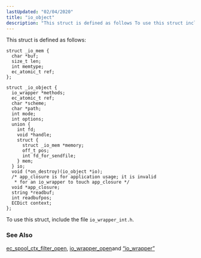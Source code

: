 ```yaml
---
lastUpdated: "02/04/2020"
title: "io_object"
description: "This struct is defined as follows To use this struct include the file io wrapper int h ec spool ctx filter open io wrapper openand Section 68 56 io wrapper..."
---
```


This struct is defined as follows:

```
struct _io_mem {
  char *buf;
  size_t len;
  int memtype;
  ec_atomic_t ref;
};

struct _io_object {
  io_wrapper *methods;
  ec_atomic_t ref;
  char *scheme;
  char *path;
  int mode;
  int options;
  union {
    int fd;
    void *handle;
    struct {
      struct _io_mem *memory;
      off_t pos;
      int fd_for_sendfile;
    } mem;
  } io;
  void (*on_destroy)(io_object *io);
  /* app_closure is for application usage; it is invalid
   * for an io_wrapper to touch app_closure */
  void *app_closure;
  string *readbuf;
  int readbufpos;
  ECDict context;
};
```

To use this struct, include the file `io_wrapper_int.h`.

### <a name="idp45137840"></a> See Also

[ec_spool_ctx_filter_open](/momentum/3/3-api/apis-ec-spool-ctx-filter-open), [io_wrapper_open](/momentum/3/3-api/apis-io-wrapper-open)and [“io_wrapper”](/momentum/3/3-api/structs-io-wrapper)